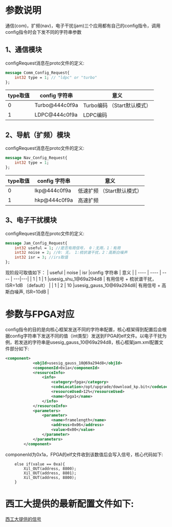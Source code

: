 # 参数说明
通信(com)，扩频(nav)，电子干扰(jam)三个应用都有自己的config指令，调用config指令时会下发不同的字符串参数

## 1、通信模块
configRequest消息在proto文件的定义:
```proto
message Comm_Config_Request{
    int32 type = 1; // "ldpc" or "turbo"
};
```
|  type取值   | config 字符串  | 意义 |
|  ----  | ----  | ----  |
| 0  | Turbo@444c0f9a | Turbo编码 （Start默认模式）  |
| 1  | LDPC@444c0f9a | LDPC编码 |

## 2、导航（扩频）模块
configRequest消息在proto文件的定义:
```proto
message Nav_Config_Request{
    int32 type = 1; 
};
```
|  type取值   | config 字符串  | 意义 |
|  ----  | ----  | ----  |
| 0  | lkp@444c0f9a | 低速扩频  （Start默认模式） |
| 1  | hkp@444c0f9a | 高速扩频 |

## 3、电子干扰模块
configRequest消息在proto文件的定义:
```proto
message Jam_Config_Request{
    int32 useful = 1; //是否有用信号， 0：无用，1：有用
    int32 noise = 2; //0: 无， 1:梳状谱干扰，2：高斯白噪声
    int32 isr = 3; //irs取值
};
```
现阶段可取值如下：
|  useful   | noise  | isr |config 字符串  | 意义 |
|  ----  | ----  | ----  | ---|---|
| 1  | 1 | 1 |usesig_shu_1@69a294d8 | 有用信号 + 梳状谱干扰，ISR=1dB  （default） |
| 1  | 2 | 10 |usesig_gauss_10@69a294d8| 有用信号 + 高斯白噪声, ISR=10dB |



# 参数与FPGA对应
config指令的目的是向核心框架发送不同的字符串配置，核心框架得到配置后会根据config字符串下发送不同的值（int类型）发送到FPGA的elf文件。以电子干扰为例，若发送的字符串是usesig_gauss_10@69a294d8，核心框架jam.xml配置文件部分如下:
```xml
<component>
			<objId>usesig_gauss_10@69a294d8</objId>
			<componenId>0x1a</componenId>
			<resourceInfo>
				<info>
					<category>fpga</category>
					<codeLocation>/opt/upgrade/download_kp.bit</codeLocation>
					<resourceUsed>12%</resourceUsed>
					<name>fpga1</name>
				</info>
			</resourceInfo>
			<parameters>
				<parameter>
					<name>framelength</name>
					<address>0x06</address>
					<value>0x00</value>
				</parameter>
			</parameters>
		</component>
```
componenId为0x1a，FPGA的elf文件收到该数值后会写入信号，核心代码如下:
```
    else if(value == 0xa){
        Xil_OUT(address, 8800);
        Xil_OUT(address, 8801);
        Xil_OUT(address, 8800);
    }
```

# 西工大提供的最新配置文件如下:
[西工大提供的信号](xgd_file.txt)